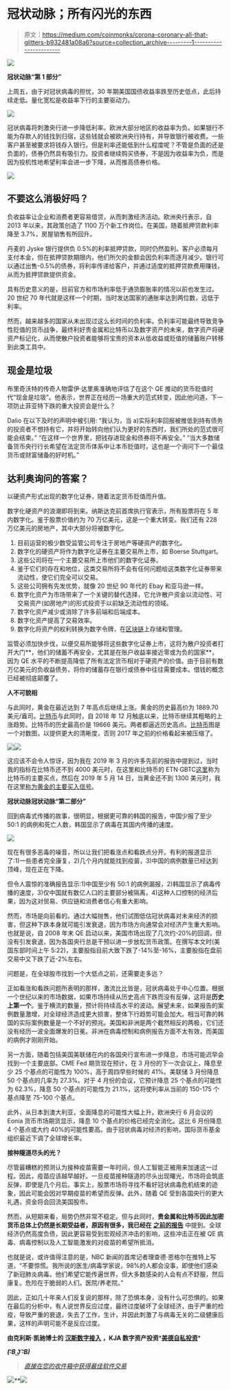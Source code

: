 # 冠状动脉；所有闪光的东西

> 原文：<https://medium.com/coinmonks/corona-coronary-all-that-glitters-b932481a08a6?source=collection_archive---------1----------------------->

![](img/f2e54be6c12af7c516ddfcc3d534afe6.png)

**冠状动脉“第 1 部分”**

上周五，由于对冠状病毒的担忧，30 年期美国国债收益率跌至历史低点，此后持续走低。量化宽松是收益率下行的主要驱动力。

![](img/0f49b237139550980a5ab36c48325824.png)

冠状病毒将刺激央行进一步降低利率。欧洲大部分地区的收益率为负。如果银行不能为存款人的钱找到归宿，这些钱就会被欧洲央行持有，并导致银行被收费。一些客户甚至被要求将钱存入银行。但是利率还能低到什么程度呢？不管是负面的还是负面的，债券仍然具有吸引力。投资者继续购买债券，不是因为收益率为负，而是因为投机性地希望利率会进一步下降，从而推高债券价格。

![](img/2bceda6ae4805f9aca4f206cdb3d5aa9.png)

## **不要这么消极好吗？**

负收益率让企业和消费者更容易借贷，从而刺激经济活动。欧洲央行表示，自 2013 年以来，其政策创造了 1100 万个新工作岗位。在美国，随着抵押贷款利率降至 3.7%，房屋销售有所回升。

丹麦的 Jyske 银行提供负 0.5%的利率抵押贷款，同时仍然盈利。客户必须每月支付本金，但在抵押贷款期限内，他们所欠的金额会因负利率而逐月减少。银行可以通过出售-0.5%的债券，将利率传递给客户，并通过适度的抵押贷款费用赚钱，从而为抵押贷款提供资金。

具有历史意义的是，目前官方和市场利率低于通货膨胀率的情况以前也发生过。20 世纪 70 年代就是这样一个时期，当时发达国家的通胀率达到两位数，远低于利率。

然而，越来越多的国家从未出现过这么长时间的负利率。负利率可能最终导致竞争性贬值的货币战争，最终利好贵金属和比特币以及数字资产的未来，数字资产将硬资产标记化，从而使散户投资者能够将宝贵的资本从低收益或贬值的储蓄账户转移到此类工具中。

## **现金是垃圾**

布里奇沃特的传奇人物雷伊·达里奥准确地评估了在这个 QE 推动的货币贬值时代“现金是垃圾”。他表示，世界正在经历一场重大的范式转变，因此他问道，下一项防止菲亚特下跌的重大投资会是什么？

Dalio 在以下及时的声明中被引用:
“我认为，当 a)实际利率回报被推低到持有债务的投资者不想持有它，并将开始转向他们认为更好的东西时，我们所处的范式很可能会结束。”
“在这样一个世界里，把钱存进现金和债券将不再安全。”
“当大多数储备货币央行行长希望在法定货币体系中让本币贬值时，这也是一个询问下一个最佳货币或财富储备的好时机。”

## **达利奥询问的答案？**

以硬资产形式出现的数字化证券，随着法定货币贬值而升值。

数字化硬资产的浪潮即将到来。纳斯达克前首席执行官表示，所有股票将在 5 年内数字化。鉴于股票价值约为 70 万亿美元，这是一个重大转变。我们还有 228 万亿美元的房地产，其中大部分将被数字化。

1.  目前运营的极少数受监管公司专注于房地产等硬资产的数字化。
2.  数字化的硬资产将作为数字化证券在主要交易所上市，如 Boerse Stuttgart。
3.  这些公司将在一个主要交易所上市他们的数字化证券。
4.  鉴于它们的存在和地位，这类交易所将不会有任何问题给这类数字化证券带来流动性，使它们完全可以交易。
5.  这些公司拥有先发优势，就像 20 世纪 90 年代的 Ebay 和亚马逊一样。
6.  数字化资产为市场带来了一个关键的替代选择，它允许散户资金以流动性、可交易资产(如房地产)的形式投资于以前缺乏流动性的领域。
7.  数字化资产减少或消除了许多前端和后端成本。
8.  数字化资产提高了交易效率。
9.  数字化将资产的权利转换为数字令牌，在[区块链](https://blog.coincodecap.com/tag/blockchain/)上存储和管理。

监管必须加快步伐，以便交易所能够将这些数字化证券上市，这将为散户投资者打开大门**，他们的储蓄不再安全，尤其是在账户收益率接近零或为负的国家**，因为 QE 水平的不断提高降低了所有法定货币相对于硬资产的价值。由于目前有数万亿美元的负收益债务，将你的储蓄存在银行或债券中往往需要成本。借钱的概念已经被彻底颠覆了。

**人不可貌相**

与此同时，黄金在最近达到 7 年高点后继续上涨。黄金的历史最高价为 1889.70 美元/盎司。[比特币](https://blog.coincodecap.com/tag/bitcoin/)与此同时，自 2018 年 12 月触底以来，比特币继续其粗略的上涨趋势。比特币的历史最高价是 19666 美元。两者都逼近历史高点。[比特币](https://blog.coincodecap.com/tag/bitcoin/)图是一个对数图，以提供更大的清晰度，否则 2017 年之前的价格看起来被压缩了。

![](img/5193865a9f5cf5a449ad077a3de7c611.png)![](img/9cd4dd0edb735f8f438f69a2d2668438.png)

这应该不会令人惊讶，因为我在 2019 年 3 月的许多先前的报告中提到过，当时我的指标在比特币还不到 4000 美元时，在这里和比特币的 ETN·GBTC[这里](https://www.virtueofselfishinvesting.com/reports/view/vosi-voodoo-tm-report-the-demise-of-bitcoin-and-crypto-mania)称为比特币的主要买点，然后在 2019 年 5 月 14 日，当黄金还不到 1300 美元时，我在这里[称为黄金的主要买入信号](https://www.virtueofselfishinvesting.com/reports/view/pocket-pivot-review-gld-5-14-19)。

**冠状动脉冠状动脉“第二部分”**

回到病毒式传播的故事，很明显，根据更可靠的韩国的报告，中国少报了至少 50:1 的病例和死亡人数，韩国显示了病毒在其国内传播的速度。

![](img/8605dd084e2cf0948b6e8736d7953269.png)

现在有很多恶毒的噪音，所以让我们把看涨点和看跌点分开。有利的报道显示了:1)一些患者完全康复，2)几个月内就能找到疫苗，3)中国的病例数量已经达到顶峰，现在正在下降。

但令人震惊的准确报告显示:1)中国至少有 50:1 的病例漏报，2)韩国显示了病毒传播的速度，3)仅中国就有数亿人口的主要部分被隔离，4)这种人口控制的经济后果，因为这对贸易、供应链和消费者信心有重大影响。

然而，市场是向前看的。通过大幅抛售，他们试图低估冠状病毒对未来经济的损害，但这种下跌本身就可能引发衰退，因为市场方向通常会对经济产生重大影响。也就是说，自 2008 年末 QE 启动以来，美国市场出现了几次约-20%的回调，但没有引发衰退，因为各国央行总是干预以进一步放松货币政策。在撰写本文时(美国东部时间上午 5:22)，主要股指目前大致下跌了-14%至-16%，主要股指在盘前交易中又下跌了近-2%左右。

问题是，在全球股市找到一个大低点之前，还需要走多远？

正如看涨和看跌问题所表明的那样，激流比比皆是，冠状病毒处于中心位置。根据一个世纪以来的市场数据，如果市场持续从历史高点下跌而没有反弹，这将是**历史上第一个**。鉴于横流的数量，预计将持续高水平的波动。展望未来，如果报告的案例数量激增，对全球经济造成更大损害，整体下行趋势可能会加大。相当可靠的韩国的实际案例数量是一个不好的预兆。美国和非洲是两个截然相反的两极，它们还没有经历一波全面爆发的日冕。非洲在病毒控制和病例报告方面不太有效，而美国的病例才刚刚开始。

另一方面，随着包括美国美联储在内的各国央行宣布进一步降息，市场可能迟早会找到一个主要底部。CME Fed 期货现在预计，在 3 月份的下一次会议上，降息至少 25 个基点的可能性为 100%，高于周四早些时候的 41%。美联储 3 月份降息 50 个基点的几率为 27.3%。对于 4 月份的会议，它预计降息 25 个基点的可能性为 62.3%，降息 50 个基点的可能性为 21.1%，这将使利率从当前的 150-175 个基点降至 75-100 个基点。

此外，从日本到澳大利亚，全面降息的可能性大幅上升。欧洲央行 6 月会议的 Eonia 货币市场期货显示，降息 10 个基点的价格已经完全消化。这比 6 月份降息 4 个基点或大约 40%的可能性要高。由于冠状病毒对经济的影响，国际货币基金组织最近下调了全球增长率。

**接种隧道尽头的光？**

尽管最糟糕的预测认为接种疫苗需要一年时间，但人工智能正被用来加速这一过程。因此，疫苗应该越早越好。一旦疫苗接种隧道的尽头出现曙光，市场将会筑底反弹，即使是几个月后。事实上，股票市场将寻找不看好冠状病毒危机结束的迹象，因此可能会因对早期疫苗的希望而反弹。此外，随着 QE 受到各国央行的更大礼遇，资金将会回流美国股市。

然而，从短期来看，局势仍然非常不稳定。但与此同时，**贵金属和比特币因此加密货币总体上仍然是长期受益者，原因有很多，我已经在** [**之前的报告**](https://www.virtueofselfishinvesting.com/reports/filtered?p=1&categories=cr) 中提到。全球经济仍然高度负债，因此更容易受到宏观经济冲击的影响，这些冲击正在被 QE 病毒、病毒控制以及人工智能激发的对疫苗的希望所抵消。

也就是说，或许值得注意的是，NBC 新闻的首席记者理查德·恩格尔在推特上写道，“不要惊慌。我所说的医生/病毒学家说，98%的人都会没事，即使他们感染了新冠肺炎病毒。他们希望它能传遍世界，但大多数感染的人会有点不舒服，然后康复。危险在于脆弱的人们。医院/养老院。”

因此，正如几十年来人们反复说的那样，除了恐惧本身，没有什么可恐惧的。如果在最后的分析中，有人说世界反应过度，最终过度破坏了全球经济，由于严重的检疫，导致严重的衰退，失去了工作，生计，并因此刺激了与病毒无关的二级健康后果，这样的声明可能不是反应过度。

**由克利斯·凯驰博士的** [**汉斯数字接入**](https://hansedigitalaccess.com) **，KJA 数字资产投资***[**美德自私投资**](http://www.selfishinvesting.com/)*

***(͡:B ͜ʖ ͡:B)***

> *[直接在您的收件箱中获得最佳软件交易](https://coincodecap.com/?utm_source=coinmonks)*

*[![](img/7c0b3dfdcbfea594cc0ae7d4f9bf6fcb.png)](https://coincodecap.com/?utm_source=coinmonks)**[![](img/e9dbce386c4f90837b5db529a4c87766.png)](https://coincodecap.com)*